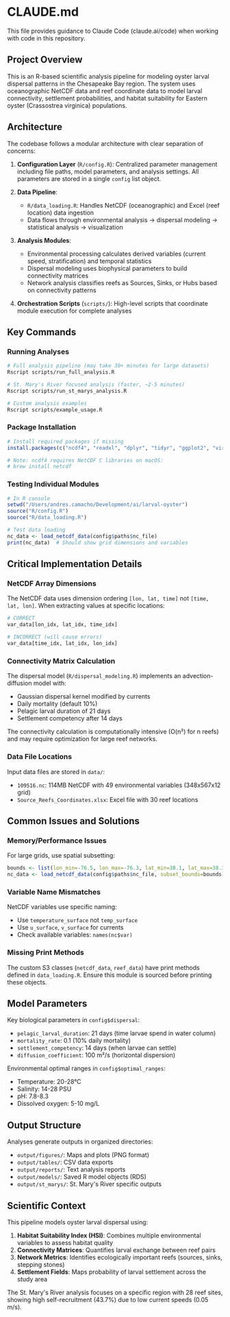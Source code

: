 # CLAUDE.md

This file provides guidance to Claude Code (claude.ai/code) when working with code in this repository.

## Project Overview

This is an R-based scientific analysis pipeline for modeling oyster larval dispersal patterns in the Chesapeake Bay region. The system uses oceanographic NetCDF data and reef coordinate data to model larval connectivity, settlement probabilities, and habitat suitability for Eastern oyster (Crassostrea virginica) populations.

## Architecture

The codebase follows a modular architecture with clear separation of concerns:

1. **Configuration Layer** (`R/config.R`): Centralized parameter management including file paths, model parameters, and analysis settings. All parameters are stored in a single `config` list object.

2. **Data Pipeline**: 
   - `R/data_loading.R`: Handles NetCDF (oceanographic) and Excel (reef location) data ingestion
   - Data flows through environmental analysis → dispersal modeling → statistical analysis → visualization

3. **Analysis Modules**:
   - Environmental processing calculates derived variables (current speed, stratification) and temporal statistics
   - Dispersal modeling uses biophysical parameters to build connectivity matrices
   - Network analysis classifies reefs as Sources, Sinks, or Hubs based on connectivity patterns

4. **Orchestration Scripts** (`scripts/`): High-level scripts that coordinate module execution for complete analyses

## Key Commands

### Running Analyses
```bash
# Full analysis pipeline (may take 30+ minutes for large datasets)
Rscript scripts/run_full_analysis.R

# St. Mary's River focused analysis (faster, ~2-5 minutes)
Rscript scripts/run_st_marys_analysis.R

# Custom analysis examples
Rscript scripts/example_usage.R
```

### Package Installation
```r
# Install required packages if missing
install.packages(c("ncdf4", "readxl", "dplyr", "tidyr", "ggplot2", "viridis", "RColorBrewer", "gridExtra"))

# Note: ncdf4 requires NetCDF C libraries on macOS:
# brew install netcdf
```

### Testing Individual Modules
```r
# In R console
setwd("/Users/andres.camacho/Development/ai/larval-oyster")
source("R/config.R")
source("R/data_loading.R")

# Test data loading
nc_data <- load_netcdf_data(config$paths$nc_file)
print(nc_data)  # Should show grid dimensions and variables
```

## Critical Implementation Details

### NetCDF Array Dimensions
The NetCDF data uses dimension ordering `[lon, lat, time]` not `[time, lat, lon]`. When extracting values at specific locations:
```r
# CORRECT
var_data[lon_idx, lat_idx, time_idx]

# INCORRECT (will cause errors)
var_data[time_idx, lat_idx, lon_idx]
```

### Connectivity Matrix Calculation
The dispersal model (`R/dispersal_modeling.R`) implements an advection-diffusion model with:
- Gaussian dispersal kernel modified by currents
- Daily mortality (default 10%)
- Pelagic larval duration of 21 days
- Settlement competency after 14 days

The connectivity calculation is computationally intensive (O(n²) for n reefs) and may require optimization for large reef networks.

### Data File Locations
Input data files are stored in `data/`:
- `109516.nc`: 114MB NetCDF with 49 environmental variables (348x567x12 grid)
- `Source_Reefs_Coordinates.xlsx`: Excel file with 30 reef locations

## Common Issues and Solutions

### Memory/Performance Issues
For large grids, use spatial subsetting:
```r
bounds <- list(lon_min=-76.5, lon_max=-76.3, lat_min=38.1, lat_max=38.3)
nc_data <- load_netcdf_data(config$paths$nc_file, subset_bounds=bounds)
```

### Variable Name Mismatches
NetCDF variables use specific naming:
- Use `temperature_surface` not `temp_surface`
- Use `u_surface`, `v_surface` for currents
- Check available variables: `names(nc$var)`

### Missing Print Methods
The custom S3 classes (`netcdf_data`, `reef_data`) have print methods defined in `data_loading.R`. Ensure this module is sourced before printing these objects.

## Model Parameters

Key biological parameters in `config$dispersal`:
- `pelagic_larval_duration`: 21 days (time larvae spend in water column)
- `mortality_rate`: 0.1 (10% daily mortality)
- `settlement_competency`: 14 days (when larvae can settle)
- `diffusion_coefficient`: 100 m²/s (horizontal dispersion)

Environmental optimal ranges in `config$optimal_ranges`:
- Temperature: 20-28°C
- Salinity: 14-28 PSU
- pH: 7.8-8.3
- Dissolved oxygen: 5-10 mg/L

## Output Structure

Analyses generate outputs in organized directories:
- `output/figures/`: Maps and plots (PNG format)
- `output/tables/`: CSV data exports
- `output/reports/`: Text analysis reports
- `output/models/`: Saved R model objects (RDS)
- `output/st_marys/`: St. Mary's River specific outputs

## Scientific Context

This pipeline models oyster larval dispersal using:
1. **Habitat Suitability Index (HSI)**: Combines multiple environmental variables to assess habitat quality
2. **Connectivity Matrices**: Quantifies larval exchange between reef pairs
3. **Network Metrics**: Identifies ecologically important reefs (sources, sinks, stepping stones)
4. **Settlement Fields**: Maps probability of larval settlement across the study area

The St. Mary's River analysis focuses on a specific region with 28 reef sites, showing high self-recruitment (43.7%) due to low current speeds (0.05 m/s).
